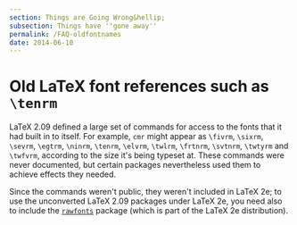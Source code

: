 ```yaml
---
section: Things are Going Wrong&hellip;
subsection: Things have ''gone away''
permalink: /FAQ-oldfontnames
date: 2014-06-10
---
```


# Old LaTeX font references such as `\tenrm`

LaTeX 2.09 defined a large set of commands for access to the fonts
that it had built in to itself.  For example, `cmr` might
appear as `\fivrm`, `\sixrm`, `\sevrm`,
`\egtrm`, `\ninrm`, `\tenrm`, `\elvrm`, `\twlrm`,
`\frtnrm`, `\svtnrm`, `\twtyrm` and `\twfvrm`, according
to the size it's being typeset at.
These commands were never documented, but certain packages
nevertheless used them to achieve effects they needed.

Since the commands weren't public, they weren't included in LaTeX 2e;
to use the unconverted LaTeX 2.09 packages under LaTeX 2e, you need
also to include the [`rawfonts`](https://ctan.org/pkg/rawfonts) package (which is part of the
LaTeX 2e distribution).

